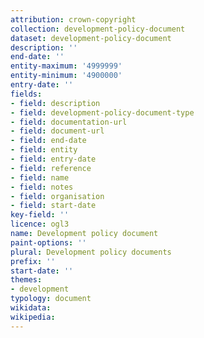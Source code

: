```yaml
---
attribution: crown-copyright
collection: development-policy-document
dataset: development-policy-document
description: ''
end-date: ''
entity-maximum: '4999999'
entity-minimum: '4900000'
entry-date: ''
fields:
- field: description
- field: development-policy-document-type
- field: documentation-url
- field: document-url
- field: end-date
- field: entity
- field: entry-date
- field: reference
- field: name
- field: notes
- field: organisation
- field: start-date
key-field: ''
licence: ogl3
name: Development policy document
paint-options: ''
plural: Development policy documents
prefix: ''
start-date: ''
themes:
- development
typology: document
wikidata:
wikipedia:
---
```

